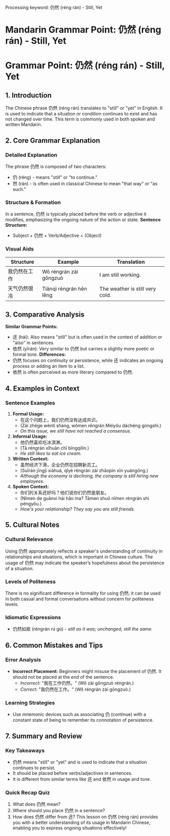 Processing keyword: 仍然 (réng rán) - Still, Yet
# Mandarin Grammar Point: 仍然 (réng rán) - Still, Yet
# Grammar Point: 仍然 (réng rán) - Still, Yet
## 1. Introduction
The Chinese phrase 仍然 (réng rán) translates to "still" or "yet" in English. It is used to indicate that a situation or condition continues to exist and has not changed over time. This term is commonly used in both spoken and written Mandarin.
## 2. Core Grammar Explanation
### Detailed Explanation
The phrase 仍然 is composed of two characters:
- 仍 (réng) - means "still" or "to continue."
- 然 (rán) - is often used in classical Chinese to mean "that way" or "as such."
### Structure & Formation
In a sentence, 仍然 is typically placed before the verb or adjective it modifies, emphasizing the ongoing nature of the action or state.
**Sentence Structure:**
- Subject + 仍然 + Verb/Adjective + (Object)
### Visual Aids
| Structure         | Example        | Translation        |
|-------------------|----------------|---------------------|
| 我仍然在工作     | Wǒ réngrán zài gōngzuò | I am still working. |
| 天气仍然很冷     | Tiānqì réngrán hěn lěng | The weather is still very cold. |
## 3. Comparative Analysis
**Similar Grammar Points:**
- 还 (hái): Also means "still" but is often used in the context of addition or "also" in sentences. 
- 依然 (yīrán): Very similar to 仍然 but carries a slightly more poetic or formal tone.
**Differences:**
- 仍然 focuses on continuity or persistence, while 还 indicates an ongoing process or adding an item to a list.
- 依然 is often perceived as more literary compared to 仍然.
## 4. Examples in Context
### Sentence Examples
1. **Formal Usage:**
   - 在这个问题上，我们仍然没有达成共识。
   - (Zài zhège wèntí shàng, wǒmen réngrán Méiyǒu dáchéng gòngshì.)
   - *On this issue, we still have not reached a consensus.*
2. **Informal Usage:**
   - 他仍然喜欢吃冰淇淋。
   - (Tā réngrán xǐhuān chī bīngqílín.)
   - *He still likes to eat ice cream.*
3. **Written Context:**
   - 虽然经济下滑，企业仍然在招聘新员工。
   - (Suīrán jīngjì xiàhuá, qǐyè réngrán zài zhāopìn xīn yuángōng.)
   - *Although the economy is declining, the company is still hiring new employees.*
4. **Spoken Context:**
   - 你们的关系还好吗？他们说你们仍然是朋友。
   - (Nǐmen de guānxi hái hǎo ma? Tāmen shuō nǐmen réngrán shì péngyǒu.)
   - *How's your relationship? They say you are still friends.*
## 5. Cultural Notes
### Cultural Relevance
Using 仍然 appropriately reflects a speaker's understanding of continuity in relationships and situations, which is important in Chinese culture. The usage of 仍然 may indicate the speaker’s hopefulness about the persistence of a situation.
### Levels of Politeness
There is no significant difference in formality for using 仍然; it can be used in both casual and formal conversations without concern for politeness levels.
### Idiomatic Expressions
- 仍然如故 (réngrán rú gù) - *still as it was; unchanged, still the same.*
  
## 6. Common Mistakes and Tips
### Error Analysis
- **Incorrect Placement:** Beginners might misuse the placement of 仍然. It should not be placed at the end of the sentence.
  - *Incorrect:* "我在工作仍然。" (Wǒ zài gōngzuò réngrán.)
  - *Correct:* "我仍然在工作。" (Wǒ réngrán zài gōngzuò.)
### Learning Strategies
- Use mnemonic devices such as associating 仍 (continue) with a constant state of being to remember its connotation of persistence.
  
## 7. Summary and Review
### Key Takeaways
- 仍然 means "still" or "yet" and is used to indicate that a situation continues to persist.
- It should be placed before verbs/adjectives in sentences.
- It is different from similar terms like 还 and 依然 in usage and tone.
### Quick Recap Quiz
1. What does 仍然 mean?
2. Where should you place 仍然 in a sentence?
3. How does 仍然 differ from 还?
This lesson on 仍然 (réng rán) provides you with a better understanding of its usage in Mandarin Chinese, enabling you to express ongoing situations effectively!
